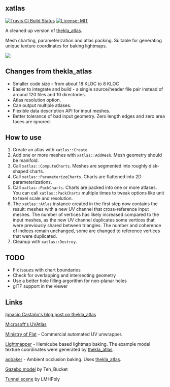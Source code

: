 ## xatlas

[![Travis CI Build Status](https://travis-ci.org/jpcy/xatlas.svg?branch=master)](https://travis-ci.org/jpcy/xatlas) [![License: MIT](https://img.shields.io/badge/License-MIT-yellow.svg)](https://opensource.org/licenses/MIT)

A cleaned up version of [thekla_atlas](https://github.com/Thekla/thekla_atlas).

Mesh charting, parameterization and atlas packing. Suitable for generating unique texture coordinates for baking lightmaps.

[![](https://user-images.githubusercontent.com/3744372/43034067-5c09c1da-8d18-11e8-8490-25770f05e8e0.png)](https://user-images.githubusercontent.com/3744372/43034066-53a62dee-8d18-11e8-9767-0b38ed3fa2d3.png)

## Changes from thekla_atlas
* Smaller code size - from about 18 KLOC to 8 KLOC
* Easier to integrate and build - a single source/header file pair instead of around 120 files and 10 directories.
* Atlas resolution option.
* Can output multiple atlases.
* Flexible data description API for input meshes.
* Better tolerance of bad input geometry. Zero length edges and zero area faces are ignored.

## How to use

1. Create an atlas with `xatlas::Create`.
2. Add one or more meshes with `xatlas::AddMesh`. Mesh geometry should be manifold.
3. Call `xatlas::ComputeCharts`. Meshes are segmented into roughly disk-shaped charts.
4. Call `xatlas::ParameterizeCharts`. Charts are flattened into 2D parameterizations.
4. Call `xatlas::PackCharts`. Charts are packed into one or more atlases. You can call `xatlas::PackCharts` multiple times to tweak options like unit to texel scale and resolution.
5. The `xatlas::Atlas` instance created in the first step now contains the result: meshes with a new UV channel that cross-reference input meshes. The number of vertices has likely increased compared to the input meshes, as the new UV channel duplicates some vertices that were previously shared between triangles. The number and coherence of indices remain unchanged, some are changed to reference vertices that were duplicated.
6. Cleanup with `xatlas::Destroy`.

## TODO

* Fix issues with chart boundaries
* Check for overlapping and intersecting geometry
* Use a better hole filling argorithm for non-planar holes
* glTF support in the viewer

## Links
[Ignacio Castaño's blog post on thekla_atlas](http://the-witness.net/news/2010/03/graphics-tech-texture-parameterization/)

[Microsoft's UVAtlas](https://github.com/Microsoft/UVAtlas)

[Ministry of Flat](http://www.quelsolaar.com/ministry_of_flat/) - Commercial automated UV unwrapper.

[Lightmapper](https://github.com/ands/lightmapper) - Hemicube based lightmap baking. The example model texture coordinates were generated by [thekla_atlas](https://github.com/Thekla/thekla_atlas).

[aobaker](https://github.com/prideout/aobaker) - Ambient occlusion baking. Uses [thekla_atlas](https://github.com/Thekla/thekla_atlas).

[Gazebo model](https://opengameart.org/content/gazebo-0) by Teh_Bucket

[Tunnel scene](https://lmhpoly.com/unity-tutorial-volumetric-lighting/) by LMHPoly
